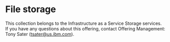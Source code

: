 # File storage

This collection belongs to the Infrastructure as a Service Storage services. If you have any questions about this offering, contact Offering Management: Tony Sater (tsater@us.ibm.com).
